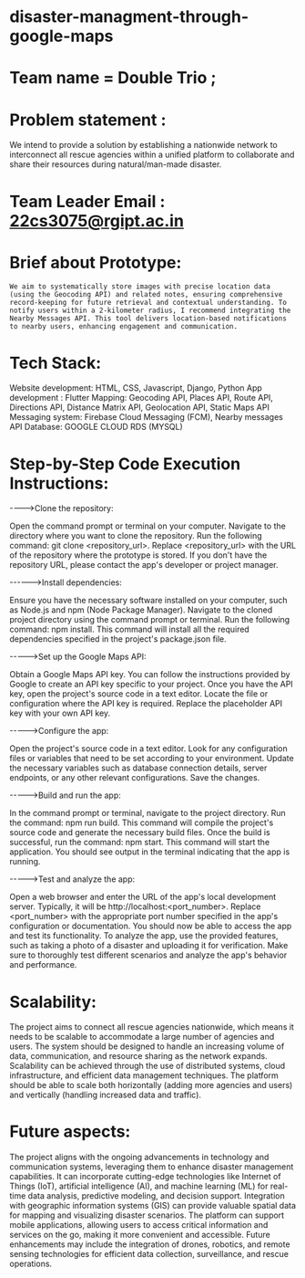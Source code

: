 
 
# disaster-managment-through-google-maps

# Team name = Double Trio ;

# Problem statement :
   We intend to provide a solution by establishing a
nationwide network to interconnect all rescue agencies within a unified
platform to collaborate and share their resources during natural/man-made
disaster.

# Team Leader Email : 22cs3075@rgipt.ac.in

# Brief about Prototype:
    We aim to systematically store images with precise location data (using the Geocoding API) and related notes, ensuring comprehensive record-keeping for future retrieval and contextual understanding. To notify users within a 2-kilometer radius, I recommend integrating the Nearby Messages API. This tool delivers location-based notifications to nearby users, enhancing engagement and communication. 

# Tech Stack:
  Website development: HTML, CSS, Javascript, Django, Python
  App development : Flutter
  Mapping: Geocoding API, Places API, Route API, Directions API,  Distance Matrix API, Geolocation API, Static Maps API
  Messaging system: Firebase Cloud Messaging (FCM), Nearby messages API
  Database: GOOGLE CLOUD RDS (MYSQL)


 # Step-by-Step Code Execution Instructions:
   

  ---->Clone the repository:

Open the command prompt or terminal on your computer.
Navigate to the directory where you want to clone the repository.
Run the following command: git clone <repository_url>.
Replace <repository_url> with the URL of the repository where the prototype is stored. If you don't have the repository URL, please contact the app's developer or project manager.

------>Install dependencies:

Ensure you have the necessary software installed on your computer, such as Node.js and npm (Node Package Manager).
Navigate to the cloned project directory using the command prompt or terminal.
Run the following command: npm install.
This command will install all the required dependencies specified in the project's package.json file.

----->Set up the Google Maps API:

Obtain a Google Maps API key. You can follow the instructions provided by Google to create an API key specific to your project.
Once you have the API key, open the project's source code in a text editor.
Locate the file or configuration where the API key is required.
Replace the placeholder API key with your own API key.

----->Configure the app:

Open the project's source code in a text editor.
Look for any configuration files or variables that need to be set according to your environment.
Update the necessary variables such as database connection details, server endpoints, or any other relevant configurations.
Save the changes.

----->Build and run the app:

In the command prompt or terminal, navigate to the project directory.
Run the command: npm run build.
This command will compile the project's source code and generate the necessary build files.
Once the build is successful, run the command: npm start.
This command will start the application.
You should see output in the terminal indicating that the app is running.

----->Test and analyze the app:

Open a web browser and enter the URL of the app's local development server. Typically, it will be http://localhost:<port_number>.
Replace <port_number> with the appropriate port number specified in the app's configuration or documentation.
You should now be able to access the app and test its functionality.
To analyze the app, use the provided features, such as taking a photo of a disaster and uploading it for verification.
Make sure to thoroughly test different scenarios and analyze the app's behavior and performance.

# Scalability:
  The project aims to connect all rescue agencies nationwide, which means it needs to be scalable to accommodate a large number of agencies and users.
The system should be designed to handle an increasing volume of data, communication, and resource sharing as the network expands.
Scalability can be achieved through the use of distributed systems, cloud infrastructure, and efficient data management techniques.
The platform should be able to scale both horizontally (adding more agencies and users) and vertically (handling increased data and traffic).

# Future aspects:
  The project aligns with the ongoing advancements in technology and communication systems, leveraging them to enhance disaster management capabilities.
It can incorporate cutting-edge technologies like Internet of Things (IoT), artificial intelligence (AI), and machine learning (ML) for real-time data analysis, predictive modeling, and decision support.
Integration with geographic information systems (GIS) can provide valuable spatial data for mapping and visualizing disaster scenarios.
The platform can support mobile applications, allowing users to access critical information and services on the go, making it more convenient and accessible.
Future enhancements may include the integration of drones, robotics, and remote sensing technologies for efficient data collection, surveillance, and rescue operations.
